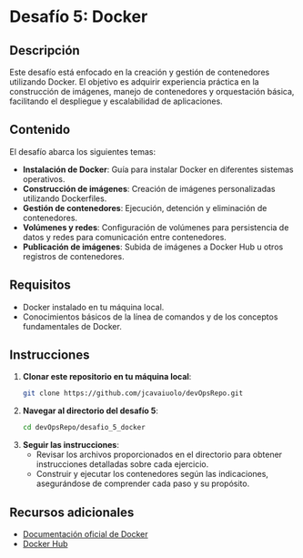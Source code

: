 # Desafío 5: Docker

## Descripción

Este desafío está enfocado en la creación y gestión de contenedores utilizando Docker. El objetivo es adquirir experiencia práctica en la construcción de imágenes, manejo de contenedores y orquestación básica, facilitando el despliegue y escalabilidad de aplicaciones.

## Contenido

El desafío abarca los siguientes temas:

- **Instalación de Docker**: Guía para instalar Docker en diferentes sistemas operativos.
- **Construcción de imágenes**: Creación de imágenes personalizadas utilizando Dockerfiles.
- **Gestión de contenedores**: Ejecución, detención y eliminación de contenedores.
- **Volúmenes y redes**: Configuración de volúmenes para persistencia de datos y redes para comunicación entre contenedores.
- **Publicación de imágenes**: Subida de imágenes a Docker Hub u otros registros de contenedores.

## Requisitos

- Docker instalado en tu máquina local.
- Conocimientos básicos de la línea de comandos y de los conceptos fundamentales de Docker.

## Instrucciones

1. **Clonar este repositorio en tu máquina local**:
   ```bash
   git clone https://github.com/jcavaiuolo/devOpsRepo.git
   ```
2. **Navegar al directorio del desafío 5**:
   ```bash
   cd devOpsRepo/desafio_5_docker
   ```
3. **Seguir las instrucciones**:
   - Revisar los archivos proporcionados en el directorio para obtener instrucciones detalladas sobre cada ejercicio.
   - Construir y ejecutar los contenedores según las indicaciones, asegurándose de comprender cada paso y su propósito.

## Recursos adicionales

- [Documentación oficial de Docker](https://docs.docker.com/)
- [Docker Hub](https://hub.docker.com/)
